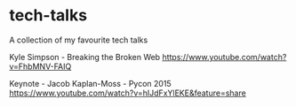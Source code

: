 # tech-talks

A collection of my favourite tech talks

Kyle Simpson - Breaking the Broken Web
https://www.youtube.com/watch?v=FhbMNV-FAIQ

Keynote - Jacob Kaplan-Moss - Pycon 2015
https://www.youtube.com/watch?v=hIJdFxYlEKE&feature=share
